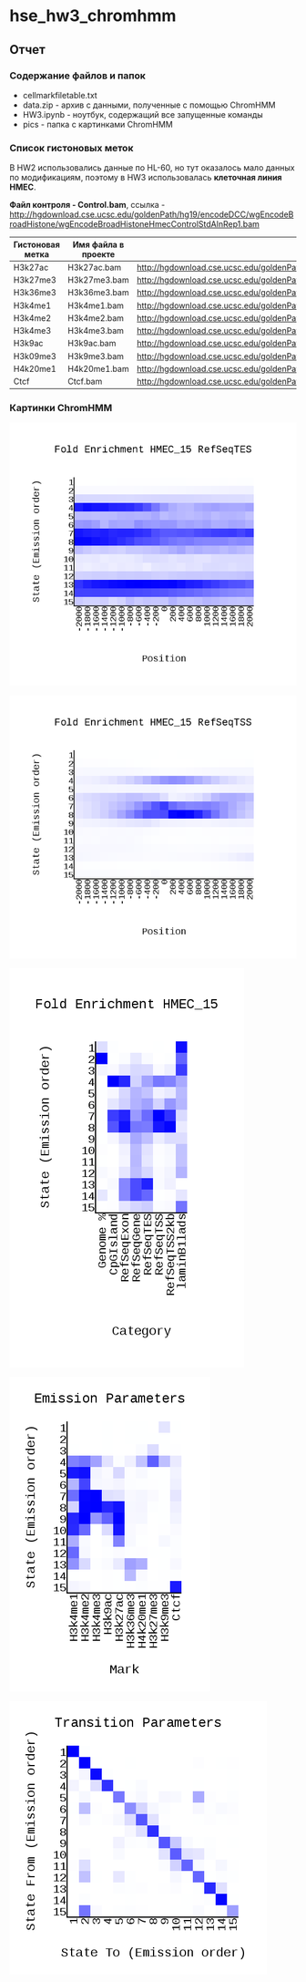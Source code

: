 # hse_hw3_chromhmm

## Отчет

### Содержание файлов и папок
- cellmarkfiletable.txt 
- data.zip - архив с данными, полученные с помощью ChromHMM
- HW3.ipynb - ноутбук, содержащий все запущенные команды
- pics - папка с картинками ChromHMM

### Список гистоновых меток

В HW2 использовались данные по HL-60, но тут оказалось мало данных по модификациям, поэтому в HW3 использовалась **клеточная линия HMEC**.

**Файл контроля - Control.bam**, ссылка - http://hgdownload.cse.ucsc.edu/goldenPath/hg19/encodeDCC/wgEncodeBroadHistone/wgEncodeBroadHistoneHmecControlStdAlnRep1.bam

Гистоновая метка | Имя файла в проекте | Ссылка на файл для скачивания
---              | ---                 | ---
H3k27ac          | H3k27ac.bam         | http://hgdownload.cse.ucsc.edu/goldenPath/hg19/encodeDCC/wgEncodeBroadHistone/wgEncodeBroadHistoneHmecH3k27acStdAlnRep1.bam
H3k27me3         | H3k27me3.bam        | http://hgdownload.cse.ucsc.edu/goldenPath/hg19/encodeDCC/wgEncodeBroadHistone/wgEncodeBroadHistoneHmecH3k27me3StdAlnRep1.bam
H3k36me3         | H3k36me3.bam        | http://hgdownload.cse.ucsc.edu/goldenPath/hg19/encodeDCC/wgEncodeBroadHistone/wgEncodeBroadHistoneHmecH3k36me3StdAlnRep1.bam
H3k4me1          | H3k4me1.bam         | http://hgdownload.cse.ucsc.edu/goldenPath/hg19/encodeDCC/wgEncodeBroadHistone/wgEncodeBroadHistoneHmecH3k4me1StdAlnRep1.bam
H3k4me2          | H3k4me2.bam         | http://hgdownload.cse.ucsc.edu/goldenPath/hg19/encodeDCC/wgEncodeBroadHistone/wgEncodeBroadHistoneHmecH3k4me2StdAlnRep1.bam
H3k4me3          | H3k4me3.bam         | http://hgdownload.cse.ucsc.edu/goldenPath/hg19/encodeDCC/wgEncodeBroadHistone/wgEncodeBroadHistoneHmecH3k4me3StdAlnRep1.bam
H3k9ac           | H3k9ac.bam          | http://hgdownload.cse.ucsc.edu/goldenPath/hg19/encodeDCC/wgEncodeBroadHistone/wgEncodeBroadHistoneHmecH3k9acStdAlnRep1.bam
H3k09me3         | H3k9me3.bam         | http://hgdownload.cse.ucsc.edu/goldenPath/hg19/encodeDCC/wgEncodeBroadHistone/wgEncodeBroadHistoneHmecH3k09me3AlnRep1.bam
H4k20me1         | H4k20me1.bam        | http://hgdownload.cse.ucsc.edu/goldenPath/hg19/encodeDCC/wgEncodeBroadHistone/wgEncodeBroadHistoneHmecH4k20me1StdAlnRep1.bam
Ctcf             | Ctcf.bam            | http://hgdownload.cse.ucsc.edu/goldenPath/hg19/encodeDCC/wgEncodeBroadHistone/wgEncodeBroadHistoneHmecCtcfStdAlnRep1.bam


### Картинки ChromHMM

![](https://github.com/LanaShhh/hse_hw3_chromhmm/blob/main/pics/HMEC_15_RefSeqTES_neighborhood.png)

![](https://github.com/LanaShhh/hse_hw3_chromhmm/blob/main/pics/HMEC_15_RefSeqTSS_neighborhood.png)

![](https://github.com/LanaShhh/hse_hw3_chromhmm/blob/main/pics/HMEC_15_overlap.png)

![](https://github.com/LanaShhh/hse_hw3_chromhmm/blob/main/pics/emissions_15.png)

![](https://github.com/LanaShhh/hse_hw3_chromhmm/blob/main/pics/transitions_15.png)



